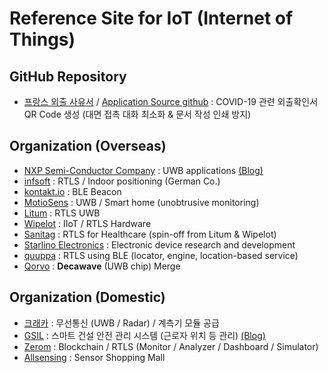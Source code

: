 # Reference Site for IoT (Internet of Things)  

## GitHub Repository 

- [프랑스 외출 사유서](https://media.interieur.gouv.fr/deplacement-covid-19/) / [Application Source github](https://github.com/LAB-MI/deplacement-covid-19) : COVID-19 관련 외출확인서 QR Code 생성 (대면 접촉 대화 최소화 & 문서 작성 인쇄 방지)  

## Organization (Overseas)  

- [NXP Semi-Conductor Company](https://www.nxp.com/applications/solutions/enabling-technologies/connectivity/ultra-wideband-uwb:UWB) : UWB applications [(Blog)](https://blog.naver.com/nxpkor)
- [infsoft](https://www.infsoft.com/) : RTLS / Indoor positioning (German Co.)
- [kontakt.io](https://kontakt.io/) : BLE Beacon
- [MotioSens](http://www.motiosens.com/) : UWB / Smart home (unobtrusive monitoring) 
- [Litum](https://litumiot.com/) : RTLS UWB  
- [Wipelot](https://www.wipelot.com/HomePage) : IIoT / RTLS Hardware
- [Sanitag](https://www.sanitag.com/) : RTLS for Healthcare (spin-off from Litum & Wipelot)
- [Starlino Electronics](http://www.starlino.com/) : Electronic device research and development
- [quuppa](https://quuppa.com/) : RTLS using BLE (locator, engine, location-based service) 
- [Qorvo](https://www.qorvo.com/feature/ultra-wideband-decawave) : **Decawave** (UWB chip) Merge

## Organization (Domestic)  

- [크래카](https://www.craeca.com) : 무선통신 (UWB / Radar) / 계측기 모듈 공급  
- [GSIL](http://gsil.kr/) : 스마트 건설 안전 관리 시스템 (근로자 위치 등 관리) [(Blog)](https://blog.naver.com/gsilove11)
- [Zerom](http://www.zerom.io/) : Blockchain / RTLS (Monitor / Analyzer / Dashboard / Simulator)
- [Allsensing](http://allsensing.com/shopinfo/company.html) : Sensor Shopping Mall   

